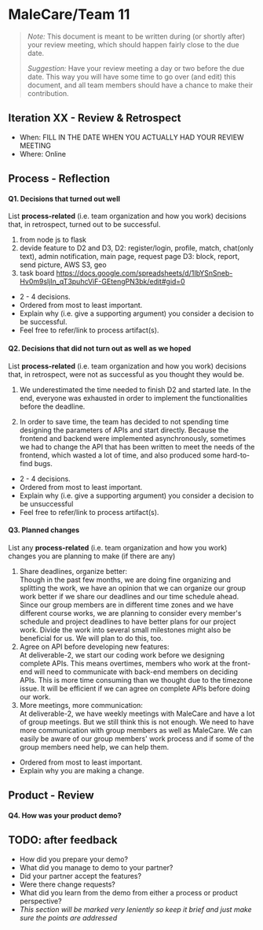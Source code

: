 # MaleCare/Team 11

 > _Note:_ This document is meant to be written during (or shortly after) your review meeting, which should happen fairly close to the due date.      
 >      
 > _Suggestion:_ Have your review meeting a day or two before the due date. This way you will have some time to go over (and edit) this document, and all team members should have a chance to make their contribution.


## Iteration XX - Review & Retrospect

 * When: FILL IN THE DATE WHEN YOU ACTUALLY HAD YOUR REVIEW MEETING
 * Where: Online

## Process - Reflection


#### Q1. Decisions that turned out well

List **process-related** (i.e. team organization and how you work) decisions that, in retrospect, turned out to be successful.

1. from node js to flask
2. devide feature to D2 and D3, 
    D2: register/login, profile, match, chat(only text), admin notification, main page, request page
    D3: block, report, send picture, AWS S3, geo
3. task board https://docs.google.com/spreadsheets/d/1IbYSnSneb-Hv0m9sljIn_qT3puhcViF-GEtengPN3bk/edit#gid=0
 * 2 - 4 decisions.
 * Ordered from most to least important.
 * Explain why (i.e. give a supporting argument) you consider a decision to be successful.
 * Feel free to refer/link to process artifact(s).

#### Q2. Decisions that did not turn out as well as we hoped

List **process-related** (i.e. team organization and how you work) decisions that, in retrospect, were not as successful as you thought they would be.

1. We underestimated the time needed to finish D2 and started late. In the end, everyone was exhausted in order to implement the functionalities before the deadline. 

2. In order to save time, the team has decided to not spending time designing the parameters of APIs and start directly. Because the frontend and backend were implemented asynchronously, sometimes we had to change the API that has been written to meet the needs of the frontend, which wasted a lot of time, and also produced some hard-to-find bugs.

 * 2 - 4 decisions.
 * Ordered from most to least important.
 * Explain why (i.e. give a supporting argument) you consider a decision to be unsuccessful
 * Feel free to refer/link to process artifact(s).


#### Q3. Planned changes

List any **process-related** (i.e. team organization and how you work) changes you are planning to make (if there are any)

1. Share deadlines, organize better:  
Though in the past few months, we are doing fine organizing and splitting the work, we have an opinion that we can organize our group work better if we share our deadlines and our time schedule ahead. Since our group members are in different time zones and we have different course works, 
we are planning to consider every member's schedule and project deadlines to have better plans for our project work. Divide the work into several small milestones might also be beneficial for us. We will plan to do this, too.
2. Agree on API before developing new features:  
At deliverable-2, we start our coding work before we designing complete APIs. This means overtimes, members who work at the front-end will need to communicate with back-end members on deciding APIs. This is more time consuming than we thought due to the timezone issue. It will be efficient if we can agree on complete APIs before doing our work.
3. More meetings, more communication:  
At deliverable-2, we have weekly meetings with MaleCare and have a lot of group meetings. But we still think this is not enough. We need to have more communication with group members as well as MaleCare. We can easily be aware of our group members' work process and if some of the group members need help, we can help them.

 * Ordered from most to least important.
 * Explain why you are making a change.


## Product - Review

#### Q4. How was your product demo?
## TODO: after feedback
 * How did you prepare your demo?
 * What did you manage to demo to your partner?
 * Did your partner accept the features?
 * Were there change requests?
 * What did you learn from the demo from either a process or product perspective?
 * *This section will be marked very leniently so keep it brief and just make sure the points are addressed*

